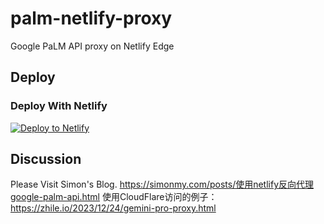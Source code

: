 # palm-netlify-proxy

Google PaLM API proxy on Netlify Edge


## Deploy

### Deploy With Netlify

[![Deploy to Netlify](https://www.netlify.com/img/deploy/button.svg)](https://app.netlify.com/start/deploy?repository=https://github.com/antergone/palm-netlify-proxy)


## Discussion

Please Visit Simon's Blog. https://simonmy.com/posts/使用netlify反向代理google-palm-api.html
使用CloudFlare访问的例子：https://zhile.io/2023/12/24/gemini-pro-proxy.html
